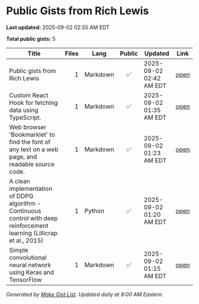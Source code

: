 # Public Gists from Rich Lewis

**Last updated:** 2025-09-02 02:55 AM EDT

**Total public gists:** 5

| Title | Files | Lang | Public | Updated | Link |
|---|---:|---|:---:|---|---|
| Public gists from Rich Lewis | 1 | Markdown | ✅ | 2025-09-02 02:42 AM EDT | [open](https://gist.github.com/RichLewis007/ff9cf69eb83fc89dfb34f37111f821a6) |
| Custom React Hook for fetching data using TypeScript. | 1 | Markdown | ✅ | 2025-09-02 01:35 AM EDT | [open](https://gist.github.com/RichLewis007/94dc04cd0150766bff8cd23c984843c0) |
| Web browser 'Bookmarklet' to find the font of any text on a web page, and readable source code. | 1 | Markdown | ✅ | 2025-09-02 01:23 AM EDT | [open](https://gist.github.com/RichLewis007/45384ad7d26361b85d8acbd2127a48fe) |
| A clean implementation of DDPG algorithm - Continuous control with deep reinforcement learning (Lillicrap et al., 2015) | 1 | Python | ✅ | 2025-09-02 01:20 AM EDT | [open](https://gist.github.com/RichLewis007/e17ee64d75a3310518a50b3109211284) |
| Simple convolutional neural network using Keras and TensorFlow | 1 | Markdown | ✅ | 2025-09-02 01:15 AM EDT | [open](https://gist.github.com/RichLewis007/39c9c5bcf59037c030a84501212a0733) |

_Generated by [Make Gist List](https://github.com/RichLewis007/Make-Gist-List). Updated daily at 9:00 AM Eastern._
